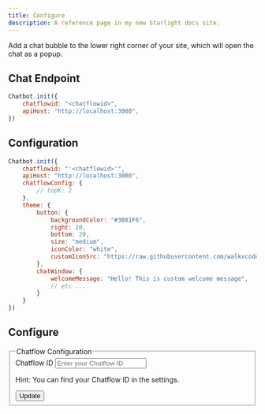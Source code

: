 ```yaml
---
title: Configure
description: A reference page in my new Starlight docs site.
---
```


Add a chat bubble to the lower right corner of your site, which will open the chat as a popup.

## Chat Endpoint

```javascript
Chatbot.init({
    chatflowid: "<chatflowid>",
    apiHost: "http://localhost:3000",
})
```

## Configuration

```javascript
Chatbot.init({
    chatflowid: "'<chatflowid>'",
    apiHost: "http://localhost:3000",
    chatflowConfig: {
        // topK: 2
    },
    theme: {
        button: {
            backgroundColor: "#3B81F6",
            right: 20,
            bottom: 20,
            size: "medium",
            iconColor: "white",
            customIconSrc: "https://raw.githubusercontent.com/walkxcode/dashboard-icons/main/svg/google-messages.svg",
        },
        chatWindow: {
            welcomeMessage: "Hello! This is custom welcome message",
            // etc ...
        }
    }
})
```


## Configure

<form id="chatflowid-form">
    <fieldset class="border border-gray-200 p-4 rounded-md">
        <legend class="text-lg font-medium text-gray-700 dark:text-gray-300">Chatflow Configuration</legend>
        <div class="row row-auto">
            <label
                for="chatflowid"
            >
                Chatflow ID
            </label>
            <input
                id="chatflowid"
                placeholder="Enter your Chatflow ID"
            />
            <p class="hint">Hint: You can find your Chatflow ID in the settings.</p>
        </div>
        <input type="submit" value="Update" />
    </fieldset>
</form>
<script>
    const configForm = document.getElementById('chatflowid-form');
    configForm.addEventListener("submit", (event) => {
        event.preventDefault();
        const chatflowIdValue = document.getElementById('chatflowid').value;
        console.log(chatflowIdValue);
        window.chatflowid = chatflowIdValue;
    })
</script>
